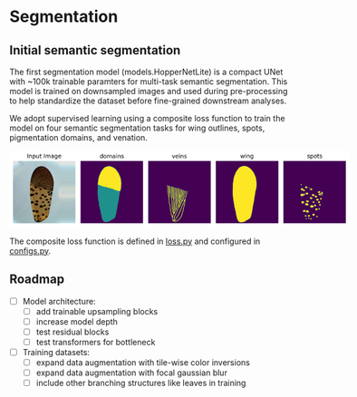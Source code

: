 # Segmentation

## Initial semantic segmentation
The first segmentation model (models.HopperNetLite) is a compact UNet with ~100k trainable paramters for multi-task semantic segmentation. This model is trained on downsampled images and used during pre-processing to help standardize the dataset before fine-grained downstream analyses.

We adopt supervised learning using a composite loss function to train the model on four semantic segmentation tasks for wing outlines, spots, pigmentation domains, and venation. 

<p align="center">
<img src="../../assets/sample_record.png", style="max-width: 600px;">
</p>

The composite loss function is defined in [loss.py](loss.py) and configured in [configs.py](../configs.py).


## Roadmap

- [ ] Model architecture:
    - [ ] add trainable upsampling blocks
    - [ ] increase model depth 
    - [ ] test residual blocks 
    - [ ] test transformers for bottleneck 
- [ ] Training datasets:
    - [ ] expand data augmentation with tile-wise color inversions 
    - [ ] expand data augmentation with focal gaussian blur
    - [ ] include other branching structures like leaves in training

